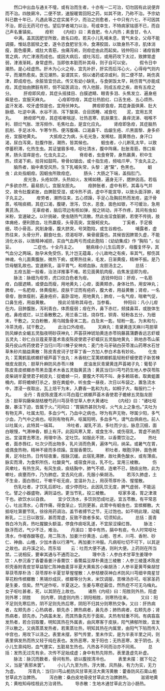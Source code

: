 <!-- { "loadSidebar": true } -->
　　然口中出血与通关不嚏，或有治而生者，十亦有一二可治，切勿因有此说便弃而不治。四肢厥冷，二便不禁，速服暖胃回阳之药，如其不效，乃称不治。予宗幼科已数十年已，凡遇此等之症实属不少，而治之则愈者，十中只有六七，不可因其不治，即云无药可疗也。望后学者竭力以治，苟或幸生，不特病家铭感不已，而自己声名重镇矣。
　　疳积
　　《内经》曰：素食肥，令人内热；素食甘，令人 
　　中满。盖其因肥甘所致，故名曰疳。若夫小儿乳哺未息，胃气未全，父母不能调摄，惟姑息舐犊之爱，遂令恣食肥甘生冷，食滞胶固，以致身热不凉，肌体消瘦，面色痿黄，或肚大青筋，虫痛泻痢，则疳症由此而起矣。钱仲阳曰：诸疳皆脾胃之病，内亡津液而成也。或因大病后，或吐泻后，或用药攻下太过，致脾胃虚弱，津液渐耗，身常虚热，当即依本脏而补其母，则子自可以安。
　　假令日中潮热，是心经虚热。肝木为心火之母，宜先补肝，肝实而后泻心火，心得母气则内平，而潮热愈矣。医见潮热，妄谓其实，倘以诸药或凉或利，则二便不禁，耗伤真津，即成疳也。余脏皆宜仿此。传又有幼小缺乳，与食粥饭太早，耗伤胃气亦能成疳。其症始由脾脏有积，倘不延医调治，传入他脏，则成五疳之疾，故有五疳之分。
　　肝疳即风疳，其症头摇揉目、白膜遮睛、眼青多泪、头焦发立、遍身疮癣是也，宜服天麻丸。
　　心疳即惊疳，其症壮热脸红、口舌生疮、五心烦热、盗汗发渴、咬牙虚惊是也，宜用伏神丸。
　　脾疳即食疳，其症身面俱黄、肚大脉细、吐逆中满、水谷不消、泻下酸臭、合目困睡、减食吃 
　　泥，宜用五灵丸。
　　肺疳即气疳，其症咳嗽喘逆、壮热恶寒、肌肤粟生、鼻痒流涕、咽喉不利、颐烂气胀、泄泻频作、毛焦吐血，是宜化应丸。
　　肾疳即急疳，其症脑热肌削、手足冰冷、乍寒乍热、便泻腹痛、口渴鼻干、齿龈生疮、爪黑面黎、身多疥疮，宜服地黄丸。
　　大抵疳之为病，头毛光急，发稀枯，面黄唇白，身汗口渴，尿白泻臭，肚腹作胀，潮热，皆其候也。
　　蛔虫者，小儿断乳太早，以致停蓄积滞，化热生虫。其证皱眉多啼，呕吐清水，腹中阵痛，肚胀青筋，唇口紫黑，肠头湿痒是也，化虫丸主之。
　　脊疳者，虫食脊膂，身热羸黄，积中生热，烦渴下痢，拍背如鼓鸣，脊骨如锯齿，或十指生疮，频啮爪甲，下虫丸主之。
　　脑热者，脑中素受风热，生下乳哺失常，头黎：通“黧”，色黑也。
　　蛔虫：此处指蛔疳。因蛔虫所致疳症。
　　肠头：大肠之下端，盖指肛门。
　　 
　　皮光急，头疮如饼，头热如火，发稀如穗，遍身无汗，腮肿囟高。若临产多欲亦然，最易损儿，宜服龙胆丸。
　　疳肿胀者，虚中有积，其毒与气并交，故令肚腹紧胀，由脾脏受湿，或冷热不调，虚中不能宣导，以致头面浮肿，褐子丸主之。
　　疳劳者，潮热往来，五心烦躁，手足心及胸前热而发疮，盗汗骨蒸，咳喘痰稠，其症口渴，腹硬，泄泻，饮水，恶食，面色如银，不可缓治，急用黄芪汤。
　　无辜疳者，脑后项边有核如弹，按之转动，并不作疼，其间有虫如米粉，宜速破之。以针挑破，使虫随热气流散。然此虫淫食脏腑，若使不传挑，肢体痈疮，便利脓血，壮热羸瘦，头骨高突，宜服蚵皮丸。
　　丁奚者，手足极细，项小骨高，尻削身痿，腹大脐突，号哭胞陷，或生谷瘕也。
　　哺露者，虚热往来，头骨分开，翻食吐虫，烦渴呕哕，柴骨疲露也。其候皆因脾胃久虚，不能消化水谷，以致精神减损，实由气血两亏而成此胞陷：《幼幼集成》作 “胸陷 ”，似妥。
　　 
　　二症也。十全丹主之。
　　魃病缘小儿生后周岁，母腹复怀孕，其气血分之两端，胎孕未免受伤，乳汁岂无蕴毒，小儿故吻之有疾，率其气，郁伤其神魂，令儿面黄腹胀，微热下痢，或寒热往来，毛发，日渐黄瘦，精神不振。是乃饮母魃乳故也。宜速断乳，温平胃气，和顺血脉。龙胆汤主之。
　　总括：
　　五疳五脏一般看，治法详推事不难。若见面黄肌肉瘦，齿焦发竖即为疳。
　　脉法：脉细为疳劳，虎口纹白色者为疳。
　　选钱仲阳曰：肝疳，一名筋疳，白膜遮睛，或便血而瘦，用地黄丸；心疳，面黄颊赤，身体壮热，用安神丸；脾疳，一名肥疳，体黄瘦削，皮肤干涩而有疮疥，腹大者，用益黄散；肾疳，一名骨疳，肢体瘦削，遍身疮疥，喜卧湿地，用地黄丸；肺疳，一名气疳，喘嗽气促，口鼻生疮，用益黄散。
　　按此论皆称其母也，当参看。
　　仲阳曰：凡小儿疳在内，目肿腹胀，泻利青白，体质瘦弱；疳在外，鼻下赤烂，频揉鼻耳，或肢体生疮。鼻疮或烂，以兰香散敷之。用兰香二钱，烧存性，铜青、轻粉各五分，为细末，干敷之。又白粉散，用乌贼鱼骨末二匙，白及末一匙，轻粉一匙，为末和匀，冷茶洗疮，拭干敷之。
　　此治口外疳疮。
　　天麻丸：青黛黄连天麻川芎胆草防风蝉衣全蝎五灵脂夜明砂茯神丸：芦荟茯神琥珀黄连赤苓钩藤菖蒲麝香远志虾蟆五灵丸：砂仁白豆蔻麦芽蓬术青皮陈皮使君子虾蟆灰五灵脂地黄丸：熟地赤苓山茱萸丹皮山传药使君子当归川芎川楝子安神丸：麦门冬马牙硝白茯苓淮山药寒水石甘草朱砂片脑益黄散：陈皮青皮诃子甘草丁香一方加人参白术各有妙处。
　　化虫丸：芜荑鹤虱槟榔虾蟆芦荟下虫丸：木香桃仁芜荑槟榔鹤虱轻粉虾蟆使君子新苦楝根皮龙胆丸：胆草升麻防风赤苓川楝 
　　皮油发灰青黛黄连芦荟褐子丸：葡萄子陈皮青皮槟榔赤苓黑丑蓬术木香五灵脂黄芪汤：黄芪当归川芎芍药生地人参茯苓陈皮柴胡半夏使君子蚵皮丸：捉蟾蜍一只，要腹大不鸣不叫、身多赖斑者。取粪蛆置桶内，即将蟾蜍打杀之，放在粪蛆中，听虫食一昼夜，次日以布袋之，置急流水中，漂浸一夜取出，瓦上焙干为末，入麝香一匙和为丸，如桐子大，每服约二十丸。
　　全丹：青皮陈皮蓬术川芎白蔻仁槟榔芦荟木香使君子蟾蜍五灵脂龙胆汤：胆草钩藤柴胡桔梗芍药川芎茯苓甘草人参大黄诸吐
　　《内经》曰：“诸吐呕酸，暴注下迫，皆属于火。”河间曰：“胃膈热甚则为呕，火气炎上之象也。”夫吐为有物无声，吐属太阳，多血少气，乃血中之病也。哕为有声无物，哕属少阳，多气少血，乃气中之病也。呕则有物有声，呕属阳明，多血多气，谓气血俱病也。前人以吐属火，此特其一端耳。
　　冷吐者，凝乳不消，多吐而少出，脉息沉细，面白眼慢，气滞神昏，额上有汗。此因风寒入胃，或食生冷，或伤宿乳，胃虚不纳而出。宜温胃去寒法，用理中汤、定吐饮。如服此不效，以香薷饮治之。
　　热吐者，面赤唇红，吐次少而出物多，乳片消而色黄，遍体气闷，纳呆。或暑气在胃，或偶食热物，精神不疲而多烦躁。宜服香薷饮。
　　积吐者，眼胞浮肿，面色微黄，足冷肚热，日传轻夜重，按脉沉缓。此宿乳滞脾，故吐黄色酸水，或有薄痰。脉实而滑，为食积所伤，吐酸臭气，或宿食并出，乳不化。宜用三棱散。
　　伤风嗽吐，有热生风，有风生痰，痰结胸中，肺气不顺，连嗽不已，随痰出物，此为嗽吐，痰壅而作，乃为肺症。宜去风化痰，先服小柴胡汤。
　　若泻久肺虚，土不生金，面白唇红，干嗽干呕无痰，宜温补为上，用茯苓厚朴汤、惺惺散。
　　伤乳吐者，才饮乳后即吐，或少停而吐。此因乳饮无度，脾气虚弱，不能运化。譬之小器盛物，满则溢也。更当节乳，投三棱散。
　　呕家多渴，胃之津液干也。欲饮水以自救。
　　宜少饮汤水，多饮则恐成吐逆。宜五苓散。有平常恶心，吐出清水，心胃作痛，得食渐止，饥则更甚。此胃中有蛔虫也，宜槟榔散。大抵呕吐第要节乳，徐徐用药调治。盖节者搏节之节，无过饱也。如不明此理，动辄断乳，二三日以致馁，甚而胃虚，反致不救者多矣。切须知此。
　　总括：面青唇白冷为真，热吐腥酸头额温，停食作痰呕乳遂，不宜尿涩燥红唇。
　　脉法：脉浮而迟，气少不泛，难治。
　　丹溪曰：胃中有热，膈中有痰，令人时常呕吐清水，作嗳吞酸等症。用二陈汤，加姜汁炒黄连、山栀、苍术、川芎、香附、砂仁、神曲、山楂，少加木香以行滞气，再加姜汁冲服。凡病呕吐切不可下，以其逆之故也。此丹溪之论。而东垣 
　　云：吐而大便不通，则利大便。上药则在所当禁。二说相反，要审其通与不通而治之。
　　理中汤：人参白术甘草生姜理中饮：人参沉香丁香藿香姜汁香薷饮：香薷扁豆厚朴黄连三棱散：人参三棱蓬术陈皮枳壳香附青皮甘草益智仁陈神曲麦芽半夏大黄紫苏小柴胡汤：人参半夏黄芩柴胡甘草茯苓厚朴汤：茯苓厚朴半夏甘草惺惺散：人参桔梗茯神白术防风川芎细辛南星甘草花粉传槟榔散：黑锡炒成灰，槟榔等分为末，米饮调服，苦楝汤亦可。呕家圣药是生姜，信矣。然气逆作呕，半夏送之。生姜与寒症最佳，然热症不可无乌梅丸。女子呕吐甚者，死，以其阴在上故也。
　　诸热《内经》曰：阳胜则外热，阳虚则外寒；阴胜 
　　则内寒，阴虚则内热；阴阳相胜，则寒热往来。
　　又曰：阳不足则先寒后热，阴不足则先热后寒，阴阳不归其分则寒热交争。又曰：肝热病者，左颊先赤；心热病者，额先赤；脾热病者，鼻先赤；肺热病者，右颊先赤；肾热病者，颐先赤。乃病虽未发，而其热象先形于面矣。夫热有轻重不同。有病翕翕发热者，若合羽取覆，明知其热在外属表，由风寒客于皮肤，阳气拂郁所致，宜发汗以散之。又病蒸蒸发热者，若熏蒸壮热，明知其热在内属里，由阳气下陷而传入中宫也，用攻下以涤之。表里未摆，邪气传里，里未作实，是为半表半里之间，则表里俱发热而热又轻于纯在表也。发热恶寒，发于阳也；无热恶寒，发于阴也。夫小儿生禀纯阳，血气壅实，五脏易生热也。凡热各不同而治亦不同焉。
　　总括：发热无过先有余，次传不足始成虚；身中有热先除热，表里逢虚先补虚。
　　脉法：脉沉而数者，骨间有热，欲以腹按清冷也。
　　表里未摆：据下句之义，当是“表邪未罢”。
　　小儿八九至为热，浮大微，风热脉，有力为实，无力为虚。
　　泻青丸：当归川芎山栀防风甘草羌活大黄泻黄散：藿香防风石膏山栀甘草此方治脾热。
　　泻白散：桑白皮地骨皮甘草此方治脾肺热。
　　滋肾地黄丸：黄柏知母桂枝此方治肾热。
　　导赤散：生地木通甘草此方治小肠热。
